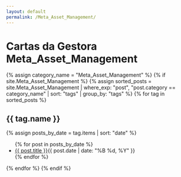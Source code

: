 ```yaml
---
layout: default
permalink: /Meta_Asset_Management/
---
```


<h1>Cartas da Gestora Meta_Asset_Management</h1>
{% assign category_name = "Meta_Asset_Management" %}
{% if site.Meta_Asset_Management %}
{% assign sorted_posts = site.Meta_Asset_Management | where_exp: "post", "post.category == category_name" | sort: "tags" | group_by: "tags" %}
{% for tag in sorted_posts %}
<h2>{{ tag.name }}</h2>
{% assign posts_by_date = tag.items | sort: "date" %}
<ul>
{% for post in posts_by_date %}
<li><a href="{{ post.url | relative_url }}">{{ post.title }}</a><span>{{ post.date | date: "%B %d, %Y" }}</span></li>
{% endfor %}
</ul>
{% endfor %}
{% endif %}
